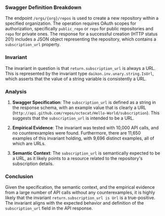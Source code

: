 ### Swagger Definition Breakdown

The endpoint `/orgs/{org}/repos` is used to create a new repository within a specified organization. The operation requires OAuth scopes for authorization, specifically `public_repo` or `repo` for public repositories and `repo` for private ones. The response for a successful creation (HTTP status 201) includes a JSON object representing the repository, which contains a `subscription_url` property.

### Invariant

The invariant in question is that `return.subscription_url` is always a URL. This is represented by the invariant type `daikon.inv.unary.string.IsUrl`, which asserts that the value of a string variable is consistently a URL.

### Analysis

1. **Swagger Specification**: The `subscription_url` is defined as a string in the response schema, with an example value that is clearly a URL (`http://api.github.com/repos/octocat/Hello-World/subscription`). This suggests that the `subscription_url` is intended to be a URL.

2. **Empirical Evidence**: The invariant was tested with 10,000 API calls, and no counterexamples were found. Furthermore, there are 11,650 examples of this invariant holding, with 9,696 distinct examples, all of which are URLs.

3. **Semantic Context**: The `subscription_url` is semantically expected to be a URL, as it likely points to a resource related to the repository's subscription details.

### Conclusion

Given the specification, the semantic context, and the empirical evidence from a large number of API calls without any counterexamples, it is highly likely that the invariant `return.subscription_url is Url` is a true-positive. The invariant aligns with the expected behavior and definition of the `subscription_url` field in the API response.
